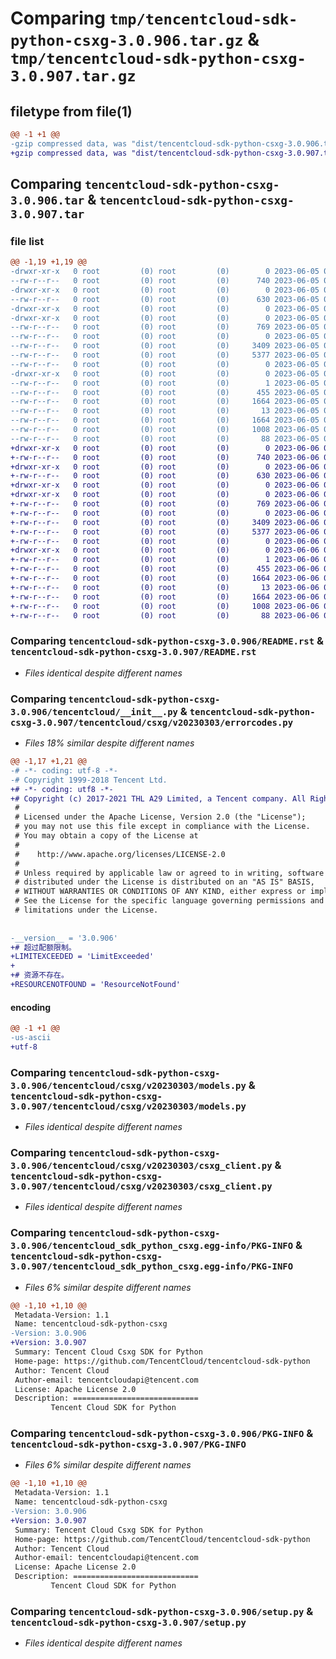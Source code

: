 # Comparing `tmp/tencentcloud-sdk-python-csxg-3.0.906.tar.gz` & `tmp/tencentcloud-sdk-python-csxg-3.0.907.tar.gz`

## filetype from file(1)

```diff
@@ -1 +1 @@
-gzip compressed data, was "dist/tencentcloud-sdk-python-csxg-3.0.906.tar", last modified: Mon Jun  5 00:31:57 2023, max compression
+gzip compressed data, was "dist/tencentcloud-sdk-python-csxg-3.0.907.tar", last modified: Tue Jun  6 02:23:42 2023, max compression
```

## Comparing `tencentcloud-sdk-python-csxg-3.0.906.tar` & `tencentcloud-sdk-python-csxg-3.0.907.tar`

### file list

```diff
@@ -1,19 +1,19 @@
-drwxr-xr-x   0 root         (0) root         (0)        0 2023-06-05 00:31:57.000000 tencentcloud-sdk-python-csxg-3.0.906/
--rw-r--r--   0 root         (0) root         (0)      740 2023-06-05 00:31:57.000000 tencentcloud-sdk-python-csxg-3.0.906/README.rst
-drwxr-xr-x   0 root         (0) root         (0)        0 2023-06-05 00:31:57.000000 tencentcloud-sdk-python-csxg-3.0.906/tencentcloud/
--rw-r--r--   0 root         (0) root         (0)      630 2023-06-05 00:31:57.000000 tencentcloud-sdk-python-csxg-3.0.906/tencentcloud/__init__.py
-drwxr-xr-x   0 root         (0) root         (0)        0 2023-06-05 00:31:57.000000 tencentcloud-sdk-python-csxg-3.0.906/tencentcloud/csxg/
-drwxr-xr-x   0 root         (0) root         (0)        0 2023-06-05 00:31:57.000000 tencentcloud-sdk-python-csxg-3.0.906/tencentcloud/csxg/v20230303/
--rw-r--r--   0 root         (0) root         (0)      769 2023-06-05 00:31:57.000000 tencentcloud-sdk-python-csxg-3.0.906/tencentcloud/csxg/v20230303/errorcodes.py
--rw-r--r--   0 root         (0) root         (0)        0 2023-06-05 00:31:57.000000 tencentcloud-sdk-python-csxg-3.0.906/tencentcloud/csxg/v20230303/__init__.py
--rw-r--r--   0 root         (0) root         (0)     3409 2023-06-05 00:31:57.000000 tencentcloud-sdk-python-csxg-3.0.906/tencentcloud/csxg/v20230303/models.py
--rw-r--r--   0 root         (0) root         (0)     5377 2023-06-05 00:31:57.000000 tencentcloud-sdk-python-csxg-3.0.906/tencentcloud/csxg/v20230303/csxg_client.py
--rw-r--r--   0 root         (0) root         (0)        0 2023-06-05 00:31:57.000000 tencentcloud-sdk-python-csxg-3.0.906/tencentcloud/csxg/__init__.py
-drwxr-xr-x   0 root         (0) root         (0)        0 2023-06-05 00:31:57.000000 tencentcloud-sdk-python-csxg-3.0.906/tencentcloud_sdk_python_csxg.egg-info/
--rw-r--r--   0 root         (0) root         (0)        1 2023-06-05 00:31:57.000000 tencentcloud-sdk-python-csxg-3.0.906/tencentcloud_sdk_python_csxg.egg-info/dependency_links.txt
--rw-r--r--   0 root         (0) root         (0)      455 2023-06-05 00:31:57.000000 tencentcloud-sdk-python-csxg-3.0.906/tencentcloud_sdk_python_csxg.egg-info/SOURCES.txt
--rw-r--r--   0 root         (0) root         (0)     1664 2023-06-05 00:31:57.000000 tencentcloud-sdk-python-csxg-3.0.906/tencentcloud_sdk_python_csxg.egg-info/PKG-INFO
--rw-r--r--   0 root         (0) root         (0)       13 2023-06-05 00:31:57.000000 tencentcloud-sdk-python-csxg-3.0.906/tencentcloud_sdk_python_csxg.egg-info/top_level.txt
--rw-r--r--   0 root         (0) root         (0)     1664 2023-06-05 00:31:57.000000 tencentcloud-sdk-python-csxg-3.0.906/PKG-INFO
--rw-r--r--   0 root         (0) root         (0)     1008 2023-06-05 00:31:57.000000 tencentcloud-sdk-python-csxg-3.0.906/setup.py
--rw-r--r--   0 root         (0) root         (0)       88 2023-06-05 00:31:57.000000 tencentcloud-sdk-python-csxg-3.0.906/setup.cfg
+drwxr-xr-x   0 root         (0) root         (0)        0 2023-06-06 02:23:42.000000 tencentcloud-sdk-python-csxg-3.0.907/
+-rw-r--r--   0 root         (0) root         (0)      740 2023-06-06 02:23:42.000000 tencentcloud-sdk-python-csxg-3.0.907/README.rst
+drwxr-xr-x   0 root         (0) root         (0)        0 2023-06-06 02:23:42.000000 tencentcloud-sdk-python-csxg-3.0.907/tencentcloud/
+-rw-r--r--   0 root         (0) root         (0)      630 2023-06-06 02:23:42.000000 tencentcloud-sdk-python-csxg-3.0.907/tencentcloud/__init__.py
+drwxr-xr-x   0 root         (0) root         (0)        0 2023-06-06 02:23:42.000000 tencentcloud-sdk-python-csxg-3.0.907/tencentcloud/csxg/
+drwxr-xr-x   0 root         (0) root         (0)        0 2023-06-06 02:23:42.000000 tencentcloud-sdk-python-csxg-3.0.907/tencentcloud/csxg/v20230303/
+-rw-r--r--   0 root         (0) root         (0)      769 2023-06-06 02:23:42.000000 tencentcloud-sdk-python-csxg-3.0.907/tencentcloud/csxg/v20230303/errorcodes.py
+-rw-r--r--   0 root         (0) root         (0)        0 2023-06-06 02:23:42.000000 tencentcloud-sdk-python-csxg-3.0.907/tencentcloud/csxg/v20230303/__init__.py
+-rw-r--r--   0 root         (0) root         (0)     3409 2023-06-06 02:23:42.000000 tencentcloud-sdk-python-csxg-3.0.907/tencentcloud/csxg/v20230303/models.py
+-rw-r--r--   0 root         (0) root         (0)     5377 2023-06-06 02:23:42.000000 tencentcloud-sdk-python-csxg-3.0.907/tencentcloud/csxg/v20230303/csxg_client.py
+-rw-r--r--   0 root         (0) root         (0)        0 2023-06-06 02:23:42.000000 tencentcloud-sdk-python-csxg-3.0.907/tencentcloud/csxg/__init__.py
+drwxr-xr-x   0 root         (0) root         (0)        0 2023-06-06 02:23:42.000000 tencentcloud-sdk-python-csxg-3.0.907/tencentcloud_sdk_python_csxg.egg-info/
+-rw-r--r--   0 root         (0) root         (0)        1 2023-06-06 02:23:42.000000 tencentcloud-sdk-python-csxg-3.0.907/tencentcloud_sdk_python_csxg.egg-info/dependency_links.txt
+-rw-r--r--   0 root         (0) root         (0)      455 2023-06-06 02:23:42.000000 tencentcloud-sdk-python-csxg-3.0.907/tencentcloud_sdk_python_csxg.egg-info/SOURCES.txt
+-rw-r--r--   0 root         (0) root         (0)     1664 2023-06-06 02:23:42.000000 tencentcloud-sdk-python-csxg-3.0.907/tencentcloud_sdk_python_csxg.egg-info/PKG-INFO
+-rw-r--r--   0 root         (0) root         (0)       13 2023-06-06 02:23:42.000000 tencentcloud-sdk-python-csxg-3.0.907/tencentcloud_sdk_python_csxg.egg-info/top_level.txt
+-rw-r--r--   0 root         (0) root         (0)     1664 2023-06-06 02:23:42.000000 tencentcloud-sdk-python-csxg-3.0.907/PKG-INFO
+-rw-r--r--   0 root         (0) root         (0)     1008 2023-06-06 02:23:42.000000 tencentcloud-sdk-python-csxg-3.0.907/setup.py
+-rw-r--r--   0 root         (0) root         (0)       88 2023-06-06 02:23:42.000000 tencentcloud-sdk-python-csxg-3.0.907/setup.cfg
```

### Comparing `tencentcloud-sdk-python-csxg-3.0.906/README.rst` & `tencentcloud-sdk-python-csxg-3.0.907/README.rst`

 * *Files identical despite different names*

### Comparing `tencentcloud-sdk-python-csxg-3.0.906/tencentcloud/__init__.py` & `tencentcloud-sdk-python-csxg-3.0.907/tencentcloud/csxg/v20230303/errorcodes.py`

 * *Files 18% similar despite different names*

```diff
@@ -1,17 +1,21 @@
-# -*- coding: utf-8 -*-
-# Copyright 1999-2018 Tencent Ltd.
+# -*- coding: utf8 -*-
+# Copyright (c) 2017-2021 THL A29 Limited, a Tencent company. All Rights Reserved.
 #
 # Licensed under the Apache License, Version 2.0 (the "License");
 # you may not use this file except in compliance with the License.
 # You may obtain a copy of the License at
 #
 #    http://www.apache.org/licenses/LICENSE-2.0
 #
 # Unless required by applicable law or agreed to in writing, software
 # distributed under the License is distributed on an "AS IS" BASIS,
 # WITHOUT WARRANTIES OR CONDITIONS OF ANY KIND, either express or implied.
 # See the License for the specific language governing permissions and
 # limitations under the License.
 
 
-__version__ = '3.0.906'
+# 超过配额限制。
+LIMITEXCEEDED = 'LimitExceeded'
+
+# 资源不存在。
+RESOURCENOTFOUND = 'ResourceNotFound'
```

#### encoding

```diff
@@ -1 +1 @@
-us-ascii
+utf-8
```

### Comparing `tencentcloud-sdk-python-csxg-3.0.906/tencentcloud/csxg/v20230303/models.py` & `tencentcloud-sdk-python-csxg-3.0.907/tencentcloud/csxg/v20230303/models.py`

 * *Files identical despite different names*

### Comparing `tencentcloud-sdk-python-csxg-3.0.906/tencentcloud/csxg/v20230303/csxg_client.py` & `tencentcloud-sdk-python-csxg-3.0.907/tencentcloud/csxg/v20230303/csxg_client.py`

 * *Files identical despite different names*

### Comparing `tencentcloud-sdk-python-csxg-3.0.906/tencentcloud_sdk_python_csxg.egg-info/PKG-INFO` & `tencentcloud-sdk-python-csxg-3.0.907/tencentcloud_sdk_python_csxg.egg-info/PKG-INFO`

 * *Files 6% similar despite different names*

```diff
@@ -1,10 +1,10 @@
 Metadata-Version: 1.1
 Name: tencentcloud-sdk-python-csxg
-Version: 3.0.906
+Version: 3.0.907
 Summary: Tencent Cloud Csxg SDK for Python
 Home-page: https://github.com/TencentCloud/tencentcloud-sdk-python
 Author: Tencent Cloud
 Author-email: tencentcloudapi@tencent.com
 License: Apache License 2.0
 Description: ============================
         Tencent Cloud SDK for Python
```

### Comparing `tencentcloud-sdk-python-csxg-3.0.906/PKG-INFO` & `tencentcloud-sdk-python-csxg-3.0.907/PKG-INFO`

 * *Files 6% similar despite different names*

```diff
@@ -1,10 +1,10 @@
 Metadata-Version: 1.1
 Name: tencentcloud-sdk-python-csxg
-Version: 3.0.906
+Version: 3.0.907
 Summary: Tencent Cloud Csxg SDK for Python
 Home-page: https://github.com/TencentCloud/tencentcloud-sdk-python
 Author: Tencent Cloud
 Author-email: tencentcloudapi@tencent.com
 License: Apache License 2.0
 Description: ============================
         Tencent Cloud SDK for Python
```

### Comparing `tencentcloud-sdk-python-csxg-3.0.906/setup.py` & `tencentcloud-sdk-python-csxg-3.0.907/setup.py`

 * *Files identical despite different names*

